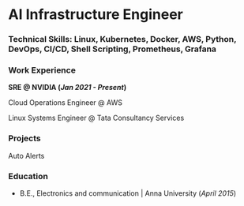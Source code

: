 # AI Infrastructure Engineer


### Technical Skills: Linux, Kubernetes, Docker, AWS, Python, DevOps, CI/CD, Shell Scripting, Prometheus, Grafana

### Work Experience
**SRE @ NVIDIA (_Jan 2021 - Present_)**

Cloud Operations Engineer @ AWS

Linux Systems Engineer @ Tata Consultancy Services

### Projects
Auto Alerts 


### Education
- B.E., Electronics and communication | Anna University (_April 2015_)